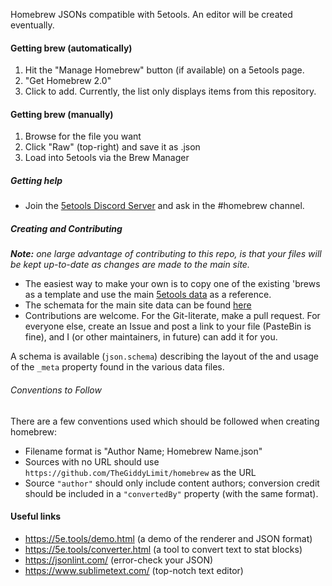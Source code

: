 Homebrew JSONs compatible with 5etools. An editor will be created eventually.

#### Getting brew (automatically)
1. Hit the "Manage Homebrew" button (if available) on a 5etools page.
2. "Get Homebrew 2.0"
3. Click to add. Currently, the list only displays items from this repository. 

#### Getting brew (manually)
1. Browse for the file you want
2. Click "Raw" (top-right) and save it as .json
3. Load into 5etools via the Brew Manager

##### Getting help

- Join the [5etools Discord Server](https://discord.gg/v3AXzcW) and ask in the #homebrew channel.

##### Creating and Contributing

_**Note:** one large advantage of contributing to this repo, is that your files will be kept up-to-date as changes are made to the main site._

- The easiest way to make your own is to copy one of the existing 'brews as a template and use the main [5etools data](https://github.com/TheGiddyLimit/TheGiddyLimit.github.io/tree/master/data) as a reference.
- The schemata for the main site data can be found [here](https://github.com/TheGiddyLimit/TheGiddyLimit.github.io/tree/master/test/schema)
- Contributions are welcome. For the Git-literate, make a pull request. For everyone else, create an Issue and post a link to your file (PasteBin is fine), and I (or other maintainers, in future) can add it for you.

A schema is available (`json.schema`) describing the layout of the and usage of the `_meta` property found in the various data files.

###### Conventions to Follow

There are a few conventions used which should be followed when creating homebrew:
 - Filename format is "Author Name; Homebrew Name.json"
 - Sources with no URL should use `https://github.com/TheGiddyLimit/homebrew` as the URL
 - Source `"author"` should only include content authors; conversion credit should be included in a `"convertedBy"` property (with the same format). 

#### Useful links

 - https://5e.tools/demo.html (a demo of the renderer and JSON format)
 - https://5e.tools/converter.html (a tool to convert text to stat blocks)
 - https://jsonlint.com/ (error-check your JSON)
 - https://www.sublimetext.com/ (top-notch text editor)